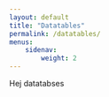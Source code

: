 ```yaml
---
layout: default
title: "Datatables"
permalink: /datatables/
menus:
    sidenav:
        weight: 2
---
```


Hej datatabses

